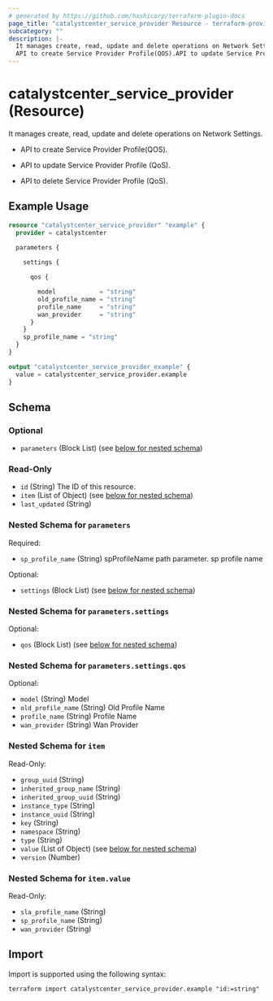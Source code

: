```yaml
---
# generated by https://github.com/hashicorp/terraform-plugin-docs
page_title: "catalystcenter_service_provider Resource - terraform-provider-catalystcenter"
subcategory: ""
description: |-
  It manages create, read, update and delete operations on Network Settings.
  API to create Service Provider Profile(QOS).API to update Service Provider Profile (QoS).API to delete Service Provider Profile (QoS).
---
```


# catalystcenter_service_provider (Resource)

It manages create, read, update and delete operations on Network Settings.

- API to create Service Provider Profile(QOS).

- API to update Service Provider Profile (QoS).

- API to delete Service Provider Profile (QoS).

## Example Usage

```terraform
resource "catalystcenter_service_provider" "example" {
  provider = catalystcenter
 
  parameters {

    settings {

      qos {

        model            = "string"
        old_profile_name = "string"
        profile_name     = "string"
        wan_provider     = "string"
      }
    }
    sp_profile_name = "string"
  }
}

output "catalystcenter_service_provider_example" {
  value = catalystcenter_service_provider.example
}
```

<!-- schema generated by tfplugindocs -->
## Schema

### Optional

- `parameters` (Block List) (see [below for nested schema](#nestedblock--parameters))

### Read-Only

- `id` (String) The ID of this resource.
- `item` (List of Object) (see [below for nested schema](#nestedatt--item))
- `last_updated` (String)

<a id="nestedblock--parameters"></a>
### Nested Schema for `parameters`

Required:

- `sp_profile_name` (String) spProfileName path parameter. sp profile name

Optional:

- `settings` (Block List) (see [below for nested schema](#nestedblock--parameters--settings))

<a id="nestedblock--parameters--settings"></a>
### Nested Schema for `parameters.settings`

Optional:

- `qos` (Block List) (see [below for nested schema](#nestedblock--parameters--settings--qos))

<a id="nestedblock--parameters--settings--qos"></a>
### Nested Schema for `parameters.settings.qos`

Optional:

- `model` (String) Model
- `old_profile_name` (String) Old Profile Name
- `profile_name` (String) Profile Name
- `wan_provider` (String) Wan Provider




<a id="nestedatt--item"></a>
### Nested Schema for `item`

Read-Only:

- `group_uuid` (String)
- `inherited_group_name` (String)
- `inherited_group_uuid` (String)
- `instance_type` (String)
- `instance_uuid` (String)
- `key` (String)
- `namespace` (String)
- `type` (String)
- `value` (List of Object) (see [below for nested schema](#nestedobjatt--item--value))
- `version` (Number)

<a id="nestedobjatt--item--value"></a>
### Nested Schema for `item.value`

Read-Only:

- `sla_profile_name` (String)
- `sp_profile_name` (String)
- `wan_provider` (String)

## Import

Import is supported using the following syntax:

```shell
terraform import catalystcenter_service_provider.example "id:=string"
```
